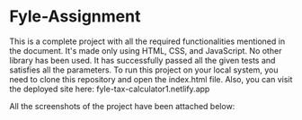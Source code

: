 # Fyle-Assignment

This is a complete project with all the required functionalities mentioned in the document. It's made only using HTML, CSS, and JavaScript. No other library has been used. It has successfully passed all the given tests and satisfies all the parameters. To run this project on your local system, you need to clone this repository and open the index.html file. Also, you can visit the deployed site here: fyle-tax-calculator1.netlify.app

All the screenshots of the project have been attached below:
